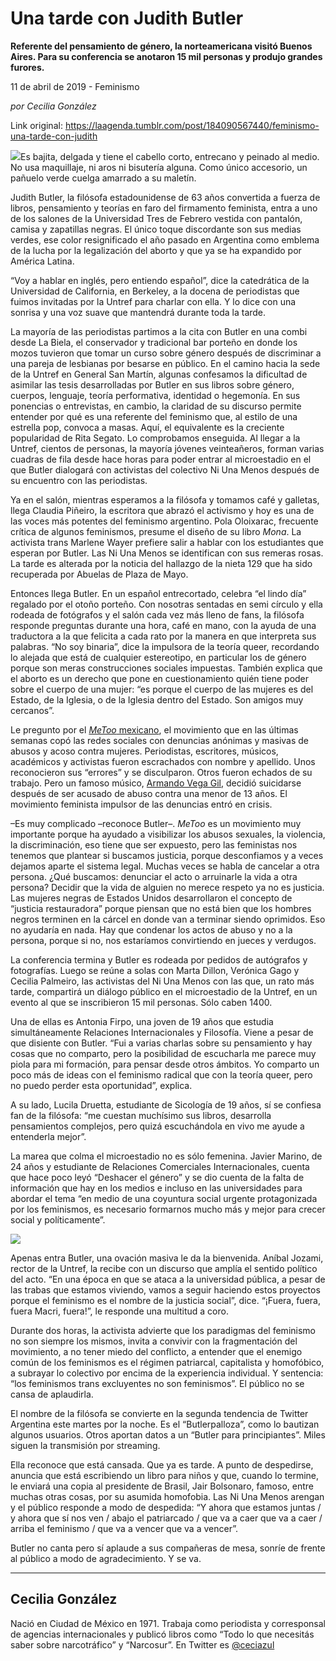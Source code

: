 # Una tarde con Judith Butler

**Referente del pensamiento de género, la norteamericana visitó Buenos Aires. Para su conferencia se anotaron 15 mil personas y produjo grandes furores.**

11 de abril de 2019 - Feminismo

_por Cecilia González_

Link original: https://laagenda.tumblr.com/post/184090567440/feminismo-una-tarde-con-judith

![](https://64.media.tumblr.com/10e6d6118ffc4ba786894e3e2545b40f/49591a8210b46af0-b2/s500x750/b8edb08f83f7777f1114735b4f0cf03c0ace3db5.jpg)Es
bajita, delgada y tiene el cabello corto, entrecano y peinado al
medio. No usa maquillaje, ni aros ni bisutería alguna. Como único
accesorio, un pañuelo verde cuelga amarrado a su maletín. 


Judith
Butler, la filósofa estadounidense de 63 años convertida a fuerza
de libros, pensamiento y teorías en faro del firmamento feminista,
entra a uno de los salones de la Universidad Tres de Febrero vestida
con pantalón, camisa y zapatillas negras. El único toque
discordante son sus medias verdes, ese color resignificado el año
pasado en Argentina como emblema de la lucha por la legalización del
aborto y que ya se ha expandido por América Latina. 


“Voy
a hablar en inglés, pero entiendo español”, dice la catedrática
de la Universidad de California, en Berkeley, a la docena de
periodistas que fuimos invitadas por la Untref para charlar con ella.
Y lo dice con una sonrisa y una voz suave que mantendrá durante toda
la tarde. 


La
mayoría de las periodistas partimos a la cita con Butler en una
combi desde La Biela, el conservador y tradicional bar porteño en
donde los mozos tuvieron que tomar un curso sobre género después de
discriminar a una pareja de lesbianas por besarse en público. En el
camino hacia la sede de la Untref en General San Martín, algunas
confesamos la dificultad de asimilar las tesis desarrolladas por
Butler en sus libros sobre género, cuerpos, lenguaje, teoría
performativa, identidad o hegemonía. En sus ponencias o entrevistas,
en cambio, la claridad de su discurso permite entender por qué es
una referente del feminismo que, al estilo de una estrella pop,
convoca a masas. Aquí, el equivalente es la creciente popularidad de
Rita Segato. Lo comprobamos enseguida. Al llegar a la Untref, cientos
de personas, la mayoría jóvenes veinteañeros, forman varias
cuadras de fila desde hace horas para poder entrar al microestadio en
el que Butler dialogará con activistas del colectivo Ni Una Menos
después de su encuentro con las periodistas. 


Ya
en el salón, mientras esperamos a la filósofa y tomamos café y
galletas, llega Claudia Piñeiro, la escritora que abrazó el
activismo y hoy es una de las voces más potentes del feminismo
argentino. Pola Oloixarac, frecuente crítica de algunos feminismos,
presume el diseño de su libro *Mona*. La activista trans Marlene
Wayer prefiere salir a hablar con los estudiantes que esperan por
Butler. Las Ni Una Menos se identifican con sus remeras rosas. La
tarde es alterada por la noticia del hallazgo de la nieta 129 que ha
sido recuperada por Abuelas de Plaza de Mayo. 


Entonces
llega Butler. En un español entrecortado, celebra “el lindo día”
regalado por el otoño porteño. Con nosotras sentadas en semi
círculo y ella rodeada de fotógrafos y el salón cada vez más
lleno de fans, la filósofa responde preguntas durante una hora, café
en mano, con la ayuda de una traductora a la que felicita a cada rato
por la manera en que interpreta sus palabras. “No soy binaria”,
dice la impulsora de la teoría queer, recordando lo alejada que está
de cualquier estereotipo, en particular los de género porque son
meras construcciones sociales impuestas. También explica que el
aborto es un derecho que pone en cuestionamiento quién tiene poder
sobre el cuerpo de una mujer: “es porque el cuerpo de las mujeres
es del Estado, de la Iglesia, o de la Iglesia dentro del Estado. Son
amigos muy cercanos”. 


Le
pregunto por el [*MeToo*
mexicano](https://elpais.com/sociedad/2019/04/04/actualidad/1554340291_561225.html), el movimiento que en las últimas semanas copó las redes
sociales con denuncias anónimas y masivas de abusos y acoso contra
mujeres. Periodistas, escritores, músicos, académicos y activistas
fueron escrachados con nombre y apellido. Unos reconocieron sus
“errores” y se disculparon. Otros fueron echados de su trabajo.
Pero un famoso músico, [Armando Vega Gil](https://www.infobae.com/america/mexico/2019/04/06/armando-vega-gil-pgjcdmx-confirmo-suicidio-del-musico-de-botellita-de-jerez/), decidió suicidarse después
de ser acusado de abuso contra una menor de 13 años. El movimiento
feminista impulsor de las denuncias entró en crisis.

–Es
muy complicado –reconoce Butler–. *MeToo*
es un movimiento muy importante porque ha ayudado a visibilizar los
abusos sexuales, la violencia, la discriminación, eso tiene que ser
expuesto, pero las feministas nos tenemos que plantear si buscamos
justicia, porque desconfiamos y a veces dejamos aparte el sistema
legal. Muchas veces se habla de cancelar a otra persona. ¿Qué
buscamos: denunciar el acto o arruinarle la vida a otra persona?
Decidir que la vida de alguien no merece respeto ya no es justicia.
Las mujeres negras de Estados Unidos desarrollaron el concepto de
“justicia restauradora” porque piensan que no está bien que los
hombres negros terminen en la cárcel en donde van a terminar siendo
oprimidos. Eso no ayudaría en nada. Hay que condenar los actos de
abuso y no a la persona, porque si no, nos estaríamos convirtiendo
en jueces y verdugos.

La
conferencia termina y Butler es rodeada por pedidos de autógrafos y
fotografías. Luego se reúne a solas con Marta Dillon, Verónica
Gago y Cecilia Palmeiro, las activistas del Ni Una Menos con las que,
un rato más tarde, compartirá un diálogo público en el
microestadio de la Untref, en un evento al que se inscribieron 15 mil
personas. Sólo caben 1400. 


Una
de ellas es Antonia Firpo, una joven de 19 años que estudia
simultáneamente Relaciones Internacionales y Filosofía. Viene a
pesar de que disiente con Butler. “Fui a varias charlas sobre su
pensamiento y hay cosas que no comparto, pero la posibilidad de
escucharla me parece muy piola para mi formación, para pensar desde
otros ámbitos. Yo comparto un poco más de ideas con el feminismo
radical que con la teoría queer, pero no puedo perder esta
oportunidad”, explica.

A
su lado, Lucila Druetta, estudiante de Sicología de 19 años, sí se
confiesa fan de la filósofa: “me cuestan muchísimo sus libros,
desarrolla pensamientos complejos, pero quizá escuchándola en vivo
me ayude a entenderla mejor”. 


La
marea que colma el microestadio no es sólo femenina. Javier Marino,
de 24 años y estudiante de Relaciones Comerciales Internacionales,
cuenta que hace poco leyó “Deshacer el género” y se dio cuenta
de la falta de información que hay en los medios e incluso en las
universidades para abordar el tema “en medio de una coyuntura
social urgente protagonizada por los feminismos, es necesario
formarnos mucho más y mejor para crecer social y políticamente”. 


![](https://64.media.tumblr.com/964b8d773aabe284282de7f79ab93a00/49591a8210b46af0-6b/s500x750/6799cad85b29f2dc340f8bd8ab1447d7b91a6051.jpg)

Apenas
entra Butler, una ovación masiva le da la bienvenida. Aníbal
Jozami, rector de la Untref, la recibe con un discurso que amplía el
sentido político del acto. “En una época en que se ataca a la
universidad pública, a pesar de las trabas que estamos viviendo,
vamos a seguir haciendo estos proyectos porque el feminismo es el
nombre de la justicia social”, dice. “¡Fuera, fuera, fuera
Macri, fuera!”, le responde una multitud a coro.

Durante
dos horas, la activista advierte que los paradigmas del feminismo no
son siempre los mismos, invita a convivir con la fragmentación del
movimiento, a no tener miedo del conflicto, a entender que el enemigo
común de los feminismos es el régimen patriarcal, capitalista y
homofóbico, a subrayar lo colectivo por encima de la experiencia
individual. Y sentencia: “los feminismos trans excluyentes no son
feminismos”. El público no se cansa de aplaudirla.

El
nombre de la filósofa se convierte en la segunda tendencia de
Twitter Argentina este martes por la noche. Es el “Butlerpalloza”,
como lo bautizan algunos usuarios. Otros aportan datos a un “Butler
para principiantes”. Miles siguen la transmisión por streaming.

Ella
reconoce que está cansada. Que ya es tarde. A punto de despedirse,
anuncia que está escribiendo un libro para niños y que, cuando lo
termine, le enviará una copia al presidente de Brasil, Jair
Bolsonaro, famoso, entre muchas otras cosas, por su asumida
homofobia. Las Ni Una Menos arengan y el público responde a modo de
despedida: “Y ahora que estamos juntas / y ahora que sí nos ven /
abajo el patriarcado / que va a caer que va a caer / arriba el
feminismo / que va a vencer que va a vencer”.

Butler
no canta pero sí aplaude a sus compañeras de mesa, sonríe de
frente al público a modo de agradecimiento. Y se va.



---

Cecilia González
----------------

 Nació en Ciudad de México en 1971. Trabaja como periodista y corresponsal de agencias internacionales y publicó libros como “Todo lo que necesitás saber sobre narcotráfico” y “Narcosur”. En Twitter es [@ceciazul](https://twitter.com/ceciazul) 

